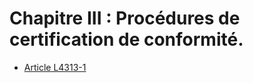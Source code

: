 # Chapitre III : Procédures de certification de conformité.

* [Article L4313-1](./LEGIARTI000006903206.md)
